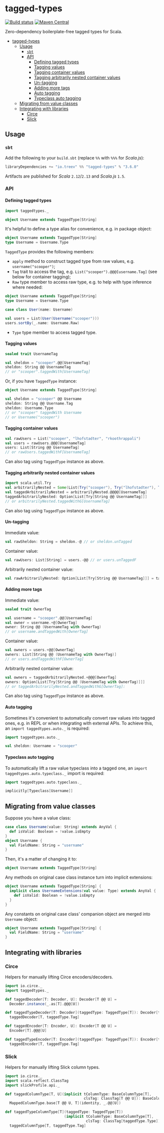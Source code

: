 # tagged-types

[![Build status](https://img.shields.io/travis/Tvaroh/tagged-types/master.svg)](https://travis-ci.org/Tvaroh/tagged-types)
[![Maven Central](https://img.shields.io/maven-central/v/io.treev/tagged-types_2.13.svg)](https://maven-badges.herokuapp.com/maven-central/io.treev/tagged-types_2.13)

Zero-dependency boilerplate-free tagged types for Scala.

- [tagged-types](#tagged-types)
   - [Usage](#usage)
     - [`sbt`](#sbt)
     - [API](#api)
       - [Defining tagged types](#defining-tagged-types)
       - [Tagging values](#tagging-values)
       - [Tagging container values](#tagging-container-values)
       - [Tagging arbitrarily nested container values](#tagging-arbitrarily-nested-container-values)
       - [Un-tagging](#un-tagging)
       - [Adding more tags](#adding-more-tags)
       - [Auto tagging](#auto-tagging)
       - [Typeclass auto tagging](#typeclass-auto-tagging)
   - [Migrating from value classes](#migrating-from-value-classes)
   - [Integrating with libraries](#integrating-with-libraries)
     - [Circe](#circe)
     - [Slick](#slick)

## Usage

### `sbt`

Add the following to your `build.sbt` (replace `%%` with `%%%` for *Scala.js*):

```scala
libraryDependencies += "io.treev" %% "tagged-types" % "3.6.0"
```

Artifacts are published for *Scala* `2.12`/`2.13` and *Scala.js* `1.5`.

### API

#### Defining tagged types

```scala
import taggedtypes._

object Username extends TaggedType[String]
```

It's helpful to define a type alias for convenience, e.g. in package object:

```scala
object Username extends TaggedType[String]
type Username = Username.Type
```

`TaggedType` provides the following members:

* `apply` method to construct tagged type from raw values, e.g. `username("scooper")`;
* `Tag` trait to access the tag, e.g. `List("scooper").@@@[username.Tag]` (see below for container tagging);
* `Raw` type member to access raw type, e.g. to help with type inference where needed:

```scala
object Username extends TaggedType[String]
type Username = Username.Type

case class User(name: Username)

val users = List(User(Username("scooper")))
users.sortBy(_.name: Username.Raw)
```

* `Type` type member to access tagged type.

#### Tagging values

```scala
sealed trait UsernameTag

val sheldon = "scooper".@@[UsernameTag]
sheldon: String @@ UsernameTag
// or "scooper".taggedWith[UsernameTag]
```

Or, if you have `TaggedType` instance:

```scala
object Username extends TaggedType[String]

val sheldon = "scooper" @@ Username
sheldon: String @@ Username.Tag
sheldon: Username.Type
// or "scooper" taggedWith Username
// or Username("scooper")
```

#### Tagging container values

```scala
val rawUsers = List("scooper", "lhofstadter", "rkoothrappali")
val users = rawUsers.@@@[UsernameTag]
users: List[String @@ UsernameTag]
// or rawUsers.taggedWithF[UsernameTag]
```

Can also tag using `TaggedType` instance as above.

#### Tagging arbitrarily nested container values

```scala
import scala.util.Try
val arbitrarilyNested = Some(List(Try("scooper"), Try("lhofstadter"), Try("rkoothrappali")))
val taggedArbitrarilyNested = arbitrarilyNested.@@@@[UsernameTag]
taggedArbitrarilyNested: Option[List[Try[String @@ UsernameTag]]]
// or arbitrarilyNested.taggedWithG[UsernameTag]
```

Can also tag using `TaggedType` instance as above.

#### Un-tagging

Immediate value:

```scala
val rawSheldon: String = sheldon.-@ // or sheldon.unTagged
````

Container value:

```scala
val rawUsers: List[String] = users.-@@ // or users.unTaggedF
````

Arbitrarily nested container value:

```scala
val rawArbitrarilyNested: Option[List[Try[String @@ UsernameTag]]] = taggedArbitrarilyNested.-@@@@ // or taggedArbitrarilyNested.unTaggedG
````

#### Adding more tags

Immediate value:

```scala
sealed trait OwnerTag

val username = "scooper".@@[UsernameTag]
val owner = username.+@[OwnerTag]
owner: String @@ (UsernameTag with OwnerTag)
// or username.andTaggedWith[OwnerTag]
```

Container value:

```scala
val owners = users.+@@[OwnerTag]
owners: List[String @@ (UsernameTag with OwnerTag)]
// or users.andTaggedWithF[OwnerTag]
```

Arbitrarily nested container value:

```scala
val owners = taggedArbitrarilyNested.+@@@[OwnerTag]
owners: Option[List[Try[String @@ (UsernameTag with OwnerTag)]]]
// or taggedArbitrarilyNested.andTaggedWithG[OwnerTag]:
```

Can also tag using `TaggedType` instance as above.

#### Auto tagging

Sometimes it's convenient to automatically convert raw values into tagged ones, e.g. in REPL or when integrating with external APIs. To achieve this, an `import taggedtypes.auto._` is required:

```scala
import taggedtypes.auto._

val sheldon: Username = "scooper"
```

#### Typeclass auto tagging

To automatically lift a raw value typeclass into a tagged one, an `import taggedtypes.auto.typeclass._` import is required:

```scala
import taggedtypes.auto.typeclass._

implicitly[Typeclass[Username]]
```

## Migrating from value classes

Suppose you have a value class:

```scala
case class Username(value: String) extends AnyVal {
  def isValid: Boolean = !value.isEmpty
}
object Username {
  val FieldName: String = "username"
}
```

Then, it's a matter of changing it to:

```scala
object Username extends TaggedType[String]
```

Any methods on original case class instance turn into implicit extensions:

```scala
object Username extends TaggedType[String] {
  implicit class UsernameExtensions(val value: Type) extends AnyVal {
    def isValid: Boolean = !value.isEmpty
  }
}
```

Any constants on original case class' companion object are merged into `Username` object:

```scala
object Username extends TaggedType[String] {
  val FieldName: String = "username"
}
```

## Integrating with libraries

### Circe

Helpers for manually lifting Circe encoders/decoders.

```scala
import io.circe._
import taggedtypes._

def taggedDecoder[T: Decoder, U]: Decoder[T @@ U] =
  Decoder.instance(_.as[T].@@@[U])

def taggedTypeDecoder[T: Decoder](taggedType: TaggedType[T]): Decoder[taggedType.Type] =
  taggedDecoder[T, taggedType.Tag]

def taggedEncoder[T: Encoder, U]: Encoder[T @@ U] =
  Encoder[T].@@@[U]

def taggedTypeEncoder[T: Encoder](taggedType: TaggedType[T]): Encoder[taggedType.Type] =
  taggedEncoder[T, taggedType.Tag]
```

### Slick

Helpers for manually lifting Slick column types.

```scala
import io.circe._
import scala.reflect.ClassTag
import slickProfile.api._

def taggedColumnType[T, U](implicit tColumnType: BaseColumnType[T],
                                    clsTag: ClassTag[T @@ U]): BaseColumnType[T @@ U] =
  MappedColumnType.base[T @@ U, T](identity, _.@@[U])

def taggedTypeColumnType[T](taggedType: TaggedType[T])
                           (implicit tColumnType: BaseColumnType[T],
                                     clsTag: ClassTag[taggedType.Type]): BaseColumnType[taggedType.Type] =
  taggedColumnType[T, taggedType.Tag]
```

